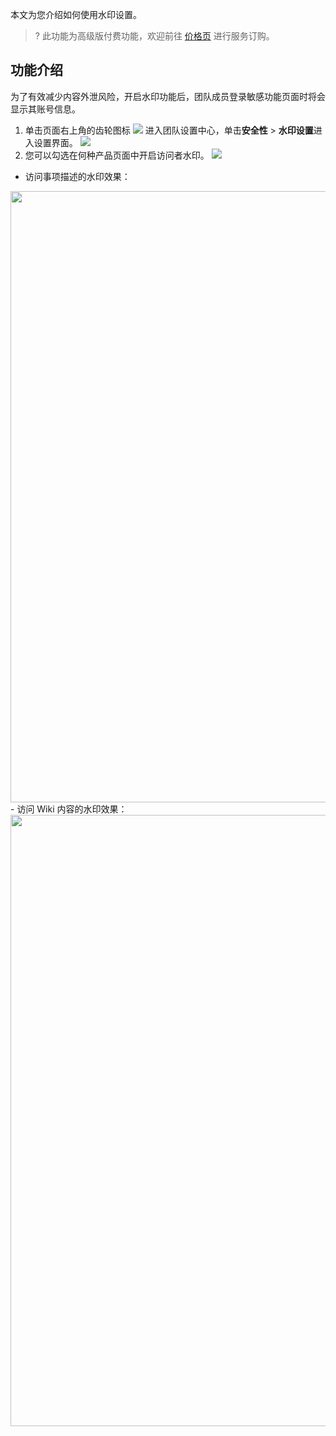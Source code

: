 本文为您介绍如何使用水印设置。
>? 此功能为高级版付费功能，欢迎前往 [价格页](https://coding.net/pricing) 进行服务订购。

## 功能介绍[](id:intro)
为了有效减少内容外泄风险，开启水印功能后，团队成员登录敏感功能页面时将会显示其账号信息。
1. 单击页面右上角的齿轮图标 <img src ="https://qcloudimg.tencent-cloud.cn/raw/4ff37173063ae40ad1a88c25bb473590.png" style ="margin:0"> 进入团队设置中心，单击**安全性** > **水印设置**进入设置界面。
![](https://qcloudimg.tencent-cloud.cn/raw/e8e504e1589b276960b7a556ae663095.png)
2. 您可以勾选在何种产品页面中开启访问者水印。
![](https://qcloudimg.tencent-cloud.cn/raw/d7b0b38e3e2d5f93ed4910370bb768cb.png)
 - 访问事项描述的水印效果：
<img style="width:978px; max-width: inherit;" src="https://qcloudimg.tencent-cloud.cn/raw/719cadcc992236584a95f97ff5b0b95c.png" />
 - 访问 Wiki 内容的水印效果：
<img style="width:978px; max-width: inherit;" src="https://qcloudimg.tencent-cloud.cn/raw/5f042e31e6ccbfadeac732b35a5d0dfa.png" />

